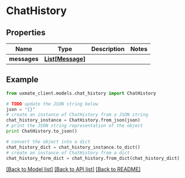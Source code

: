 # ChatHistory


## Properties
Name | Type | Description | Notes
------------ | ------------- | ------------- | -------------
**messages** | [**List[Message]**](Message.md) |  | 

## Example

```python
from uxmate_client.models.chat_history import ChatHistory

# TODO update the JSON string below
json = "{}"
# create an instance of ChatHistory from a JSON string
chat_history_instance = ChatHistory.from_json(json)
# print the JSON string representation of the object
print ChatHistory.to_json()

# convert the object into a dict
chat_history_dict = chat_history_instance.to_dict()
# create an instance of ChatHistory from a dict
chat_history_form_dict = chat_history.from_dict(chat_history_dict)
```
[[Back to Model list]](../README.md#documentation-for-models) [[Back to API list]](../README.md#documentation-for-api-endpoints) [[Back to README]](../README.md)


